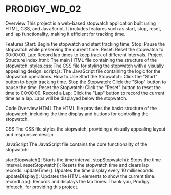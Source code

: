 # PRODIGY_WD_02
Overview
This project is a web-based stopwatch application built using HTML, CSS, and JavaScript. It includes features such as start, stop, reset, and lap functionality, making it efficient for tracking time.

Features
Start: Begin the stopwatch and start tracking time.
Stop: Pause the stopwatch while preserving the current time.
Reset: Reset the stopwatch to 00:00:00.
Lap: Record lap times to keep track of different intervals.
Project Structure
index.html: The main HTML file containing the structure of the stopwatch.
styles.css: The CSS file for styling the stopwatch with a visually appealing design.
script.js: The JavaScript file containing the logic for the stopwatch operations.
How to Use
Start the Stopwatch: Click the "Start" button to begin tracking time.
Stop the Stopwatch: Click the "Stop" button to pause the time.
Reset the Stopwatch: Click the "Reset" button to reset the time to 00:00:00.
Record a Lap: Click the "Lap" button to record the current time as a lap. Laps will be displayed below the stopwatch.

Code Overview
HTML
The HTML file provides the basic structure of the stopwatch, including the time display and buttons for controlling the stopwatch.

CSS
The CSS file styles the stopwatch, providing a visually appealing layout and responsive design.

JavaScript
The JavaScript file contains the core functionality of the stopwatch:

startStopwatch(): Starts the time interval.
stopStopwatch(): Stops the time interval.
resetStopwatch(): Resets the stopwatch time and clears lap records.
updateTime(): Updates the time display every 10 milliseconds.
updateDisplay(): Updates the HTML elements to show the current time.
recordLap(): Records and displays the lap times.
Thank you, Prodigy Infotech, for providing this project.
